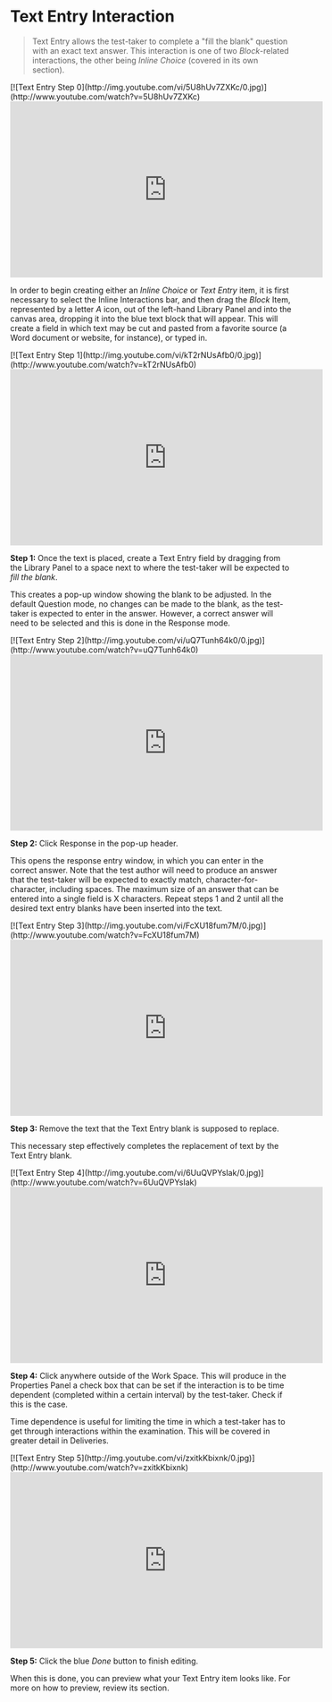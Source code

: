 # Text Entry Interaction

>Text Entry allows the test-taker to complete a "fill the blank" question with an exact text answer. This interaction is one of two *Block*-related interactions, the other being *Inline Choice* (covered in its own section). 

<div class="hidden-video">
[![Text Entry Step 0](http://img.youtube.com/vi/5U8hUv7ZXKc/0.jpg)](http://www.youtube.com/watch?v=5U8hUv7ZXKc)
</div>

<iframe width="560" height="315" src="https://www.youtube.com/embed/5U8hUv7ZXKc" frameborder="0" allowfullscreen></iframe>

In order to begin creating either an *Inline Choice* or *Text Entry* item, it is first necessary to select the Inline Interactions bar, and then drag the *Block* Item, represented by a letter *A* icon, out of the left-hand Library Panel and into the canvas area, dropping it into the blue text block that will appear. This will create a field in which text may be cut and pasted from a favorite source (a Word document or website, for instance), or typed in. 

<div class="hidden-video">
[![Text Entry Step 1](http://img.youtube.com/vi/kT2rNUsAfb0/0.jpg)](http://www.youtube.com/watch?v=kT2rNUsAfb0)
</div>

<iframe width="560" height="315" src="https://www.youtube.com/embed/kT2rNUsAfb0" frameborder="0" allowfullscreen></iframe>

**Step 1:** Once the text is placed, create a Text Entry field by dragging from the Library Panel to a space next to where the test-taker will be expected to *fill the blank*.

This creates a pop-up window showing the blank to be adjusted. In the default Question mode, no changes can be made to the blank, as the test-taker is expected to enter in the answer. However, a correct answer will need to be selected and this is done in the Response mode.

<div class="hidden-video">
[![Text Entry Step 2](http://img.youtube.com/vi/uQ7Tunh64k0/0.jpg)](http://www.youtube.com/watch?v=uQ7Tunh64k0)
</div>

<iframe width="560" height="315" src="https://www.youtube.com/embed/uQ7Tunh64k0" frameborder="0" allowfullscreen></iframe>

**Step 2:** Click Response in the pop-up header.

This opens the response entry window, in which you can enter in the correct answer. Note that the test author will need to produce an answer that the test-taker will be expected to exactly match, character-for-character, including spaces. The maximum size of an answer that can be entered into a single field is X characters. Repeat steps 1 and 2 until all the desired text entry blanks have been inserted into the text.

<div class="hidden-video">
[![Text Entry Step 3](http://img.youtube.com/vi/FcXU18fum7M/0.jpg)](http://www.youtube.com/watch?v=FcXU18fum7M)
</div>

<iframe width="560" height="315" src="https://www.youtube.com/embed/FcXU18fum7M" frameborder="0" allowfullscreen></iframe>

**Step 3:** Remove the text that the Text Entry blank is supposed to replace.

This necessary step effectively completes the replacement of text by the Text Entry blank. 

<div class="hidden-video">
[![Text Entry Step 4](http://img.youtube.com/vi/6UuQVPYsIak/0.jpg)](http://www.youtube.com/watch?v=6UuQVPYsIak)
</div>

<iframe width="560" height="315" src="https://www.youtube.com/embed/6UuQVPYsIak" frameborder="0" allowfullscreen></iframe>

**Step 4:** Click anywhere outside of the Work Space. This will produce in the Properties Panel a check box that can be set if the interaction is to be time dependent (completed within a certain interval) by the test-taker. Check if this is the case.

Time dependence is useful for limiting the time in which a test-taker has to get through interactions within the examination. This will be covered in greater detail in Deliveries. 

<div class="hidden-video">
[![Text Entry Step 5](http://img.youtube.com/vi/zxitkKbixnk/0.jpg)](http://www.youtube.com/watch?v=zxitkKbixnk)
</div>

<iframe width="560" height="315" src="https://www.youtube.com/embed/zxitkKbixnk" frameborder="0" allowfullscreen></iframe>

**Step 5:** Click the blue *Done* button to finish editing.

When this is done, you can preview what your Text Entry item looks like. For more on how to preview, review its section.
